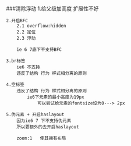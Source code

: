 ###清除浮动
	1.给父级加高度
		扩展性不好
	
	2.开启BFC
		2.1 overflow:hidden
		2.2 定位
		2.3 浮动
		
		ie 6 7底下不支持BFC
		
	3.br标签
		ie6 不支持
		违反了结构 行为 样式相分离的原则
		
	4.空标签
		违反了结构 行为 样式相分离的原则
			ie6下元素的最小高度为19px
				可以尝试给元素的fontsize设为0---> 2px
	
	5.伪元素 + 开启haslayout
		因为ie6 7 下不支持伪元素  
		所以要额外的去开启haslayout

		zoom:1   使其拥有布局